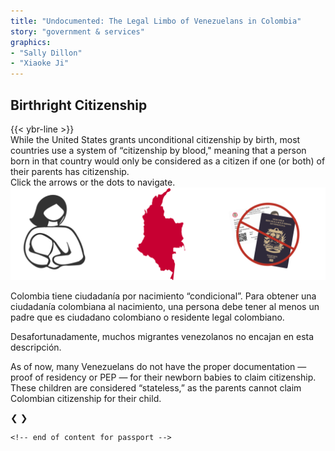 ```yaml
---
title: "Undocumented: The Legal Limbo of Venezuelans in Colombia"
story: "government & services"
graphics:
- "Sally Dillon"
- "Xiaoke Ji"
---
```

<div class="divider"></div>
<section class="interactive">
  <div class="interactive__body" id="interactive__gov-birthright">
        <!-- front page -->
        <div class="container-body-birthright">
          <div class="flex-column" id="r-1">
          <div class="interactive__header">
            <h2 class="interactive__title">Birthright Citizenship</h2>
            {{< ybr-line >}}
            <div class="interactive__intro">While the United States grants unconditional citizenship by birth, most countries use a system of “citizenship by blood," meaning that a person born in that country would only be considered as a citizen if one (or both) of their parents has citizenship.</div>
          </div>
          <div class="bottom-text" id="birthright-body-bottom">
            Click the arrows or the dots to navigate.
          </div>
        </div>
      </div>
      <!-- slideshow goes here -->
        <div class="slideshow-container" id="birthright-body-top">
          <!-- second slide -->
          <div class="mySlides-birthright">
              <div class="flourish flourish-embed flourish-chart" data-src="visualisation/248457"></div><script src="https://public.flourish.studio/resources/embed.js"></script>
          </div>
          <div class="mySlides-birthright">
            <div class="slide-image flex">
              <img class="slide-img-doc slide-img" src="assets/colombia-baby-doc.svg" alt="Colombia">
              <div class="slide-txt">
                <p>Colombia tiene ciudadanía por nacimiento “condicional”. Para obtener una ciudadanía colombiana al nacimiento, una persona debe tener al menos un padre que es ciudadano colombiano o residente legal colombiano.</p>
                <p>Desafortunadamente, muchos migrantes venezolanos no encajan en esta descripción.</p>
                <p>As of now, many Venezuelans do not have the proper documentation — proof of residency or PEP —  for their newborn babies to claim citizenship. These children are considered “stateless,” as the parents cannot claim Colombian citizenship for their child.</p>
              </div>
            </div>
          </div>
          <!-- slideshow buttons -->
          <div class="slideshow-buttons flex" id="birthright-slide-buttons">
            <a class="prev" onclick="plusSlidesBirthright(-1)">&#10094;</a>
            <a class="next" onclick="plusSlidesBirthright(1)">&#10095;</a>
          </div>
        </div>
        <div style="text-align:center">
          <span class="dot-Birthright" onclick="currentSlideBirthright(1)"></span>
          <span class="dot-Birthright" onclick="currentSlideBirthright(2)"></span>
        </div>
      <!-- bottom caption -->

    <!-- end of content for passport -->
</section>
<div class="divider"></div>
